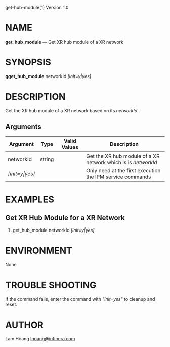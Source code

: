 get-hub-module(1) Version 1.0 

NAME
====

**get_hub_module** — Get XR hub module of a XR network

SYNOPSIS
========

**gget_hub_module** networkId *[init=y|yes]*


DESCRIPTION
===========

Get the XR hub module of a XR network based on its *networkId*. 


Arguments
-------

| Argument         |  Type     | Valid Values      | Description                   |
|------------------|-----------|-------------------|-------------------------------|
| networkId        |  string   |                   | Get the XR hub module of a XR network which is is *networkId*               |
| *[init=y\|yes]*  |           |                   | Only need at the first execution the IPM service commands      |

EXAMPLES
===========

Get XR Hub Module for a XR Network
------

1. get_hub_module networkId *[init=y|yes]*

ENVIRONMENT
===========

None

TROUBLE SHOOTING
====

If the command fails, enter the command with *"init=yes"* to cleanup and reset.

AUTHOR
======

Lam Hoang <lhoang@infinera.com>